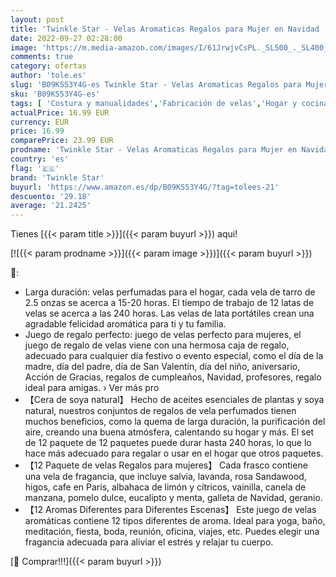 ```yaml
---
layout: post
title: 'Twinkle Star - Velas Aromaticas Regalos para Mujer en Navidad  12 Piezas 2.5 oz Velas Perfumadas de Cera de Soja con 12 Fragancias Personalizadas para Mamá Hermana Novia Damas Cumpleaños'
date: 2022-09-27 02:28:00
image: 'https://m.media-amazon.com/images/I/61JrwjvCsPL._SL500_._SL400_.jpg'
comments: true
category: ofertas
author: 'tole.es'
slug: 'B09KS53Y4G-es Twinkle Star - Velas Aromaticas Regalos para Mujer en...'
sku: 'B09KS53Y4G-es'
tags: [ 'Costura y manualidades','Fabricación de velas','Hogar y cocina','Kits para fabricación de velas','navidad','twinkle star','🇪🇸', ]
actualPrice: 16.99 EUR
currency: EUR
price: 16.99
comparePrice: 23.99 EUR
prodname: 'Twinkle Star - Velas Aromaticas Regalos para Mujer en Navidad  12 Piezas 2.5 oz Velas Perfumadas de Cera de Soja con 12 Fragancias Personalizadas para Mamá Hermana Novia Damas Cumpleaños'
country: 'es'
flag: '🇪🇸'
brand: 'Twinkle Star'
buyurl: 'https://www.amazon.es/dp/B09KS53Y4G/?tag=tolees-21'
descuento: '29.18'
average: '21.2425'
---
```


Tienes [{{< param title >}}]({{< param buyurl >}}) aqui!

[![{{< param prodname >}}]({{< param image >}})]({{< param buyurl >}})

🔎:

- Larga duración: velas perfumadas para el hogar, cada vela de tarro de 2.5 onzas se acerca a 15-20 horas. El tiempo de trabajo de 12 latas de velas se acerca a las 240 horas. Las velas de lata portátiles crean una agradable felicidad aromática para ti y tu familia.
- Juego de regalo perfecto: juego de velas perfecto para mujeres, el juego de regalo de velas viene con una hermosa caja de regalo, adecuado para cualquier día festivo o evento especial, como el día de la madre, día del padre, día de San Valentín, día del niño, aniversario, Acción de Gracias, regalos de cumpleaños, Navidad, profesores, regalo ideal para amigas. › Ver más pro
- 【Cera de soya natural】 Hecho de aceites esenciales de plantas y soya natural, nuestros conjuntos de regalos de vela perfumados tienen muchos beneficios, como la quema de larga duración, la purificación del aire, creando una buena atmósfera, calentando su hogar y más. El set de 12 paquete de 12 paquetes puede durar hasta 240 horas, lo que lo hace más adecuado para regalar o usar en el hogar que otros paquetes.
- 【12 Paquete de velas Regalos para mujeres】 Cada frasco contiene una vela de fragancia, que incluye salvia, lavanda, rosa Sandawood, higos, cafe en París, albahaca de limón y cítricos, vainilla, canela de manzana, pomelo dulce, eucalipto y menta, galleta de Navidad, geranio.
- 【12 Aromas Diferentes para Diferentes Escenas】 Este juego de velas aromáticas contiene 12 tipos diferentes de aroma. Ideal para yoga, baño, meditación, fiesta, boda, reunión, oficina, viajes, etc. Puedes elegir una fragancia adecuada para aliviar el estrés y relajar tu cuerpo.

[🛒 Comprar!!!]({{< param buyurl >}})
